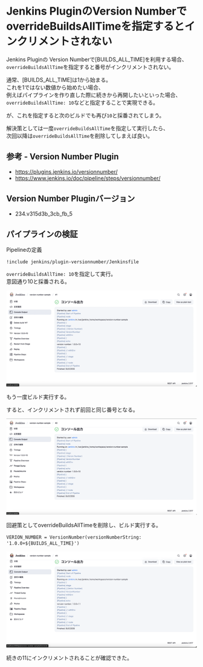 # Jenkins PluginのVersion NumberでoverrideBuildsAllTimeを指定するとインクリメントされない

Jenkins Pluginの Version Numberで[BUILDS_ALL_TIME]を利用する場合、  
`overrideBuildsAllTime`を指定すると番号がインクリメントされない。

通常、[BUILDS_ALL_TIME]は1から始まる。  
これを1ではない数値から始めたい場合、  
例えばパイプラインを作り直した際に続きから再開したいといった場合、   
`overrideBuildsAllTime: 10`などと指定することで実現できる。  

が、これを指定すると次のビルドでも再び`10`と採番されてしまう。

解決策としては一度`overrideBuildsAllTime`を指定して実行したら、  
次回以降は`overrideBuildsAllTime`を削除してしまえば良い。

## 参考 - Version Number Plugin
- https://plugins.jenkins.io/versionnumber/
- https://www.jenkins.io/doc/pipeline/steps/versionnumber/

## Version Number Pluginバージョン
- 234.v315d3b_3cb_fb_5

## パイプラインの検証

Pipelineの定義
```jenkinsfile
!include jenkins/plugin-versionnumber/Jenkinsfile
```

`overrideBuildsAllTime: 10`を指定して実行。  
意図通り10と採番される。

<img src="./README-images/version-number-output-1.png">

もう一度ビルド実行する。

すると、インクリメントされず前回と同じ番号となる。

<img src="./README-images/version-number-output-2.png">

回避策としてoverrideBuildsAllTimeを削除し、ビルド実行する。

```jenkinsfile
VERION_NUMBER = VersionNumber(versionNumberString: '1.0.0+${BUILDS_ALL_TIME}')
```

<img src="./README-images/version-number-output-3.png">

続きの11にインクリメントされることが確認できた。

